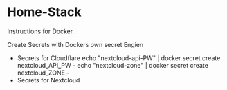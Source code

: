# Home-Stack
Instructions for Docker.

Create Secrets with Dockers own secret Engien


- Secrets for Cloudflare
echo "nextcloud-api-PW" | docker secret create nextcloud_API_PW -
echo "nextcloud-zone" | docker secret create nextcloud_ZONE -
- Secrets for Nextcloud
